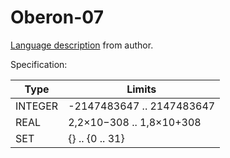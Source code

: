 Oberon-07
===========

[Language description](https://www.inf.ethz.ch/personal/wirth/Oberon/Oberon07.Report.pdf)
from author.

Specification:

| Type     |  Limits                     |
|----------|-----------------------------|
| INTEGER  | -2147483647  .. 2147483647  |
| REAL     | 2,2×10−308 .. 1,8×10+308    |
| SET      | \{} .. \{0 .. 31}           |
